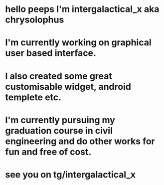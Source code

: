 # hello peeps I'm intergalactical_x aka chrysolophus
# I'm currently working on graphical user based interface.
# I also created some great customisable widget, android templete etc.
# I'm currently pursuing my graduation course in civil engineering and do other works for fun and free of cost.
# see you on tg/intergalactical_x
